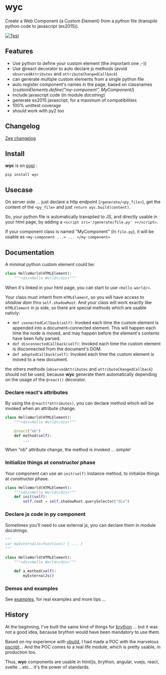 # wyc
Create a Web Component (a Custom Element) from a python file (transpile python code to javascript (es2015)).

[![Test](https://github.com/manatlan/wyc/actions/workflows/tests.yml/badge.svg)](https://github.com/manatlan/wyc/actions/workflows/tests.yml)

## Features

 * Use python to define your custom element (the important one ;-))
 * Use @react decorator to auto declare js methods (avoid `observedAttributes` and `attributeChangedCallback`)
 * can generate multiple custom elements from a single python file
 * auto register component's names in the page, based on classnames (_customElements.define("my-component", MyComponent)_)
 * include javascript code (in module _docstring_)
 * generate es2015 javascript, for a maximum of compatibilities
 * 100% unittest coverage
 * should work with py2 too

## Changelog

[Zee changelog](changelog.md)

## Install

**wyc** is on [pypi](https://pypi.org/project/wyc/) :

```pip install wyc```

## Usecase

On server side ... just declare a http endpoint (`/generate/<py_file>`), get the content of the `<py_file>` and just `return wyc.build(content)`.

So, your python file is automatically transpiled to JS, and directly usable in your html page, by adding a `<script src='/generate/file.py' ></script>`.

If your component class is named "MyComponent" (in `file.py`), it will be usable as `<my-component ...> ... </my-component>`

## Documentation

A minimal python custom element could be:

```python
class HelloWorld(HTMLElement):
    """<div>Hello World</div>"""
```

When it's linked in your html page, you can start to use `<hello-world/>`.

Your class must inherit from `HTMLElement`, so you will have access to *shadow dom* thru `self.shadowRoot`. And your class will work exactly like `HTMLElement` in js side, so there are special methods which are usable nativly:

 * `def connectedCallback(self)`: Invoked each time the custom element is appended into a document-connected element. This will happen each time the node is moved, and may happen before the element's contents have been fully parsed.
 * `def disconnectedCallback(self)`: Invoked each time the custom element is disconnected from the document's DOM.
 * `def adoptedCallback(self)`: Invoked each time the custom element is moved to a new document.

the others methods (`observedAttributes` and `attributeChangedCallback`) should not be used, because **wyc** generate them automatically depending on the usage of the `@react()` decorator.

### Declare react's attributes
By using the `@react(*attributes)`, you can declare method which will be invoked when an attribute change.

```python
class HelloWorld(HTMLElement):
    """<div>Hello World</div>"""

    @react("nb")
    def method(self):
        ...
```

When "nb" attribute change, the method is invoked ... simple!

### Initialize things at constructor phase
Your component can use an `init(self)` instance method, to initialize things at constructor phase.

```python
class HelloWorld(HTMLElement):
    """<div>Hello World</div>"""
    def init(self):
        self.root = self.shadowRoot.querySelector("div")
```

### Declare js code in py component
Sometimes you'll need to use external js, you can declare them in module docstrings.

```python
"""
var myExternalJs=function() { ... }
"""

class HelloWorld(HTMLElement):
    """<div>Hello World</div>"""

    def a_method(self):
        myExternalJs()
```

### Demos and examples

See [examples](examples/), for real examples and more tips ...

## History
At the beginning, I've built the same kind of things for [brython](https://brython.info/) ... but it was not a good idea, because brython would have been mandatory to use them.

Based on my experience with [vbuild](https://github.com/manatlan/vbuild), I had made a POC with the marvelous [pscript](https://pscript.readthedocs.io/en/latest/)... And the POC comes to a real life module, which is pretty usable, in production too.

Thus, **wyc** components are usable in html/js, brython, angular, vuejs, react, svelte ...etc... it's the power of standards.


